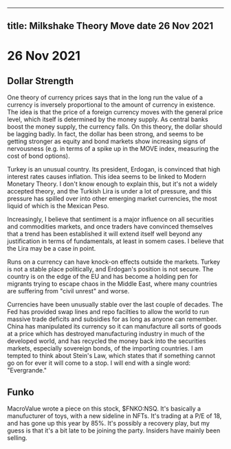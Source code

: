 
---
title: Milkshake Theory Move
date 26 Nov 2021
---

# 26 Nov 2021

## Dollar Strength

One theory of currency prices says that in the long run the value of a currency is inversely proportional to the amount of currency in existence. The idea is that the price of a foreign currency moves with the general price level, which itself is determined by the money supply. 
As central banks boost the money supply, the currency falls.
On this theory, the dollar should be lagging badly.
In fact, the dollar has been strong, and seems to be getting stronger as equity and bond markets show increasing signs of nervousness (e.g. in terms of a spike up in the MOVE index, measuring the cost of bond options).

Turkey is an unusual country. Its president, Erdogan, is convinced that high interest rates causes inflation. This idea seems to be linked to Modern Monetary Theory. I don't know enough to explain this, but it's not a widely accepted theory, and the Turkish Lira is under a lot of pressure, and this pressure has spilled over into other emerging market currencies, the most liquid of which is the Mexican Peso.

Increasingly, I believe that sentiment is a major influence on all securities and commodities markets,  and once traders have convinced themselves that a trend has been established it will extend itself well beyond any justification in terms of fundamentals, at least in somem cases. I believe that the Lira may be a case in point.

Runs on a currency can have knock-on effects outside the markets. Turkey is not a stable place politically, and Erdogan's position is not secure. The country is on the edge of the EU and has become a holding pen for migrants trying to escape chaos in the Middle East, where many countries are suffering from "civil unrest" and worse. 

Currencies have been unusually stable over the last couple of decades. The Fed has provided swap lines and repo facilties to allow the world to run massive trade deficits and subsidies for as long as anyone can remember. 
China has manipulated its currency so it can manufacture all sorts of goods at a price which has destroyed manufacturing industry in much of the developed world, and has recycled the money back into the securities markets, especially sovereign bonds, of the importing countries. I am tempted to think about Stein's Law, which states that if something cannot go on for ever it will come to a stop. I will end with a single word: "Evergrande."

## Funko

MacroValue wrote a piece on this stock, $FNKO:NSQ. It's basically a manufucturer of toys, with a new sideline in NFTs. 
It's trading at a P/E of 18, and has gone up this year by 85%.
It's possibly a recovery play, but my guess is that it's a bit late to be joining the party.
Insiders have mainly been selling.


